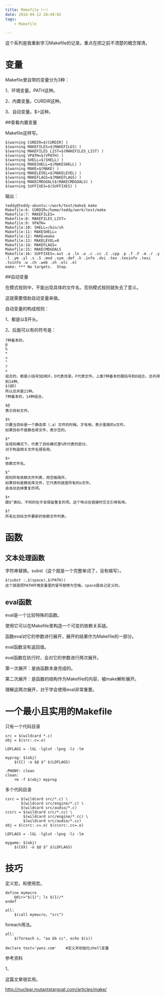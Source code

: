 ```yaml
---
title: Makefile（一）
date: 2018-04-12 20:49:02
tags:
	- Makefile

---
```




这个系列是我重新学习Makefile的记录。重点在把之前不清楚的概念理清。



# 变量

Makefile里自带的变量分为3种：

1、环境变量。PATH这种。

2、内置变量。CURDIR这种。

3、自动变量。$>这种。

##查看内置变量

Makefile这样写。

```
$(warning CURDIR=$(CURDIR) )
$(warning MAKEFILES=$(MAKEFILES) )
$(warning MAKEFILES_LIST=$(MAKEFILES_LIST) )
$(warning VPATH=$(VPATH) )
$(warning SHELL=$(SHELL) )
$(warning MAKESHELL=$(MAKESHELL) )
$(warning MAKE=$(MAKE) )
$(warning MAKELEVEL=$(MAKELEVEL) )
$(warning MAKEFLAGS=$(MAKEFLAGS) )
$(warning MAKECMDGOALS$(MAKECMDGOALS) )
$(warning SUFFIXES=$(SUFFIXES) )
```

输出：

```
teddy@teddy-ubuntu:~/work/test/make$ make
Makefile:6: CURDIR=/home/teddy/work/test/make 
Makefile:7: MAKEFILES= 
Makefile:8: MAKEFILES_LIST= 
Makefile:9: VPATH= 
Makefile:10: SHELL=/bin/sh 
Makefile:11: MAKESHELL= 
Makefile:12: MAKE=make 
Makefile:13: MAKELEVEL=0 
Makefile:14: MAKEFLAGS= 
Makefile:15: MAKECMDGOALS 
Makefile:16: SUFFIXES=.out .a .ln .o .c .cc .C .cpp .p .f .F .m .r .y .l .ym .yl .s .S .mod .sym .def .h .info .dvi .tex .texinfo .texi .txinfo .w .ch .web .sh .elc .el 
make: *** No targets.  Stop.
```

##自动变量

在模式规则中，不能出现具体的文件名，否则模式规则就失去了意义。

这就需要借助自动变量来做。

自动变量的构成规则：

1、都是以$开头。

2、后面可以有的符号是：

```
7种基本的。
@
%
*
<
^
?
+
组合的，都是小括号加D和F。D代表目录。F代表文件。上面7种基本的跟括号和D组合，总共得到14种。
$(@D)
所以总共是21种。
7种基本的，14种组合。
```



```
$@
表示目标文件。
```

```
$%
只要当目标是一个静态库（.a）文件的时候，才有用。表示里面的o文件。
如果目标不是静态库文件，表示空的。
```

```
$*
在规则模式下，代表了目标模式里%所代表的部分。
对于构造相关文件名很有用。
```

```
$<
依赖文件名。
```

```
$^
规则所有依赖文件列表，用空格隔开。
如果目标是静态库文件，它代表的就是所有的o文件。
会自动去掉重复的项。
```

```
$+
跟$^类似，不同的在于会保留重复的项。这个特点在链接时交叉引用有用。
```

```
$?
所有比目标文件要新的依赖文件列表。
```

# 函数

## 文本处理函数

字符串替换。subst（这个就是一个完整单词了，没有缩写）。

```
$(subst :,$(space),$(PATH))
这个就是把PATH环境变量里的冒号替换为空格。space是自己定义的。
```



## eval函数

eval是一个比较特殊的函数。

使用它可以在Makefile里构造一个可变的依赖关系链。

函数eval对它的参数进行展开，展开的结果作为Makefile的一部分。

eval函数没有返回值。

eval函数在执行时，会对它的参数进行两次展开。

第一次展开：是由函数本身完成的。

第二次展开：是函数的结构作为Makefile的内容，被make解析展开。

理解这两次展开，对于学会使用eval非常重要。



# 一个最小且实用的Makefile

只有一个代码目录

```
src = $(wildcard *.c)
obj = $(src:.c=.o)

LDFLAGS = -lGL -lglut -lpng -lz -lm

myprog: $(obj)
    $(CC) -o $@ $^ $(LDFLAGS)

.PHONY: clean
clean:
    rm -f $(obj) myprog
```

多个代码目录

```
csrc = $(wildcard src/*.c) \
       $(wildcard src/engine/*.c) \
       $(wildcard src/audio/*.c)
ccsrc = $(wildcard src/*.cc) \
        $(wildcard src/engine/*.cc) \
        $(wildcard src/audio/*.cc)
obj = $(csrc:.c=.o) $(ccsrc:.cc=.o)

LDFLAGS = -lGL -lglut -lpng -lz -lm

mygame: $(obj)
    $(CXX) -o $@ $^ $(LDFLAGS)
```



# 技巧

定义宏。和使用宏。

```
define mymacro
	@dir="$(1)"; ls $(1)/*
endef

all:
	$(call mymacro, "src")
```

foreach用法。

```
all:
	$(foreach s, "aa bb cc", echo $(s))
```





```
declare test='ywnz.com'    #定义并初始化shell变量
```



参考资料

1、

这篇文章很实用。

http://nuclear.mutantstargoat.com/articles/make/